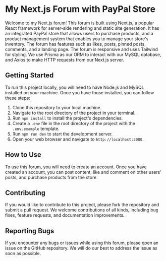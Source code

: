 # My Next.js Forum with PayPal Store

Welcome to my Next.js forum! This forum is built using Next.js, a popular React framework for server-side rendering and static site generation. It has an integrated PayPal store that allows users to purchase products, and a product management system that enables you to manage your store's inventory. The forum has features such as likes, posts, pinned posts, comments, and a landing page. The forum is responsive and uses Tailwind for styling. We use Prisma as our ORM to interact with our MySQL database, and Axios to make HTTP requests from our Next.js server.

## Getting Started

To run this project locally, you will need to have Node.js and MySQL installed on your machine. Once you have those installed, you can follow these steps:

1. Clone this repository to your local machine.
2. Navigate to the root directory of the project in your terminal.
3. Run `npm install` to install the project's dependencies.
4. Create a `.env` file in the root directory of the project with the `.env.example` template.
5. Run `npm run dev` to start the development server.
6. Open your web browser and navigate to `http://localhost:3000`.

## How to Use

To use this forum, you will need to create an account. Once you have created an account, you can post content, like and comment on other users' posts, and purchase products from the store.

## Contributing

If you would like to contribute to this project, please fork the repository and submit a pull request. We welcome contributions of all kinds, including bug fixes, feature requests, and documentation improvements.

## Reporting Bugs

If you encounter any bugs or issues while using this forum, please open an issue on the GitHub repository. We will do our best to address the issue as soon as possible.
